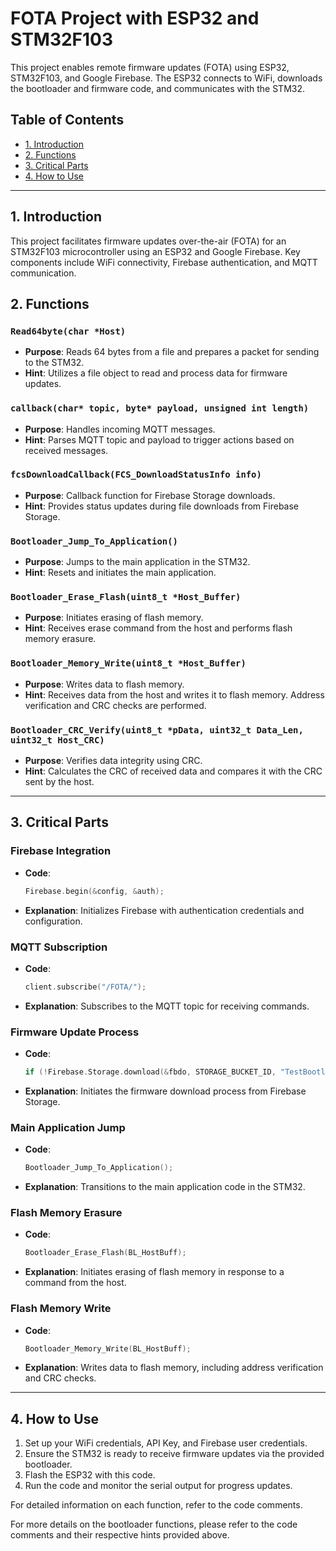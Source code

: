 # FOTA Project with ESP32 and STM32F103

This project enables remote firmware updates (FOTA) using ESP32, STM32F103, and Google Firebase. The ESP32 connects to WiFi, downloads the bootloader and firmware code, and communicates with the STM32.

## Table of Contents

- [1. Introduction](#1-introduction)
- [2. Functions](#2-functions)
- [3. Critical Parts](#3-critical-parts)
- [4. How to Use](#4-how-to-use)

---

## 1. Introduction

This project facilitates firmware updates over-the-air (FOTA) for an STM32F103 microcontroller using an ESP32 and Google Firebase. Key components include WiFi connectivity, Firebase authentication, and MQTT communication.

## 2. Functions

### `Read64byte(char *Host)`

- **Purpose**: Reads 64 bytes from a file and prepares a packet for sending to the STM32.
- **Hint**: Utilizes a file object to read and process data for firmware updates.

### `callback(char* topic, byte* payload, unsigned int length)`

- **Purpose**: Handles incoming MQTT messages.
- **Hint**: Parses MQTT topic and payload to trigger actions based on received messages.

### `fcsDownloadCallback(FCS_DownloadStatusInfo info)`

- **Purpose**: Callback function for Firebase Storage downloads.
- **Hint**: Provides status updates during file downloads from Firebase Storage.

### `Bootloader_Jump_To_Application()`

- **Purpose**: Jumps to the main application in the STM32.
- **Hint**: Resets and initiates the main application.

### `Bootloader_Erase_Flash(uint8_t *Host_Buffer)`

- **Purpose**: Initiates erasing of flash memory.
- **Hint**: Receives erase command from the host and performs flash memory erasure.

### `Bootloader_Memory_Write(uint8_t *Host_Buffer)`

- **Purpose**: Writes data to flash memory.
- **Hint**: Receives data from the host and writes it to flash memory. Address verification and CRC checks are performed.

### `Bootloader_CRC_Verify(uint8_t *pData, uint32_t Data_Len, uint32_t Host_CRC)`

- **Purpose**: Verifies data integrity using CRC.
- **Hint**: Calculates the CRC of received data and compares it with the CRC sent by the host.

---

## 3. Critical Parts

### Firebase Integration

- **Code**: 
    ```cpp
    Firebase.begin(&config, &auth);
    ```
- **Explanation**: Initializes Firebase with authentication credentials and configuration.

### MQTT Subscription

- **Code**: 
    ```cpp
    client.subscribe("/FOTA/");
    ```
- **Explanation**: Subscribes to the MQTT topic for receiving commands.

### Firmware Update Process

- **Code**: 
    ```cpp
    if (!Firebase.Storage.download(&fbdo, STORAGE_BUCKET_ID, "TestBootloader.bin", "/updat.bin", mem_storage_type_flash, fcsDownloadCallback))
    ```
- **Explanation**: Initiates the firmware download process from Firebase Storage.

### Main Application Jump

- **Code**: 
    ```cpp
    Bootloader_Jump_To_Application();
    ```
- **Explanation**: Transitions to the main application code in the STM32.

### Flash Memory Erasure

- **Code**: 
    ```cpp
    Bootloader_Erase_Flash(BL_HostBuff);
    ```
- **Explanation**: Initiates erasing of flash memory in response to a command from the host.

### Flash Memory Write

- **Code**: 
    ```cpp
    Bootloader_Memory_Write(BL_HostBuff);
    ```
- **Explanation**: Writes data to flash memory, including address verification and CRC checks.

---

## 4. How to Use

1. Set up your WiFi credentials, API Key, and Firebase user credentials.
2. Ensure the STM32 is ready to receive firmware updates via the provided bootloader.
3. Flash the ESP32 with this code.
4. Run the code and monitor the serial output for progress updates.

For detailed information on each function, refer to the code comments.

For more details on the bootloader functions, please refer to the code comments and their respective hints provided above.

